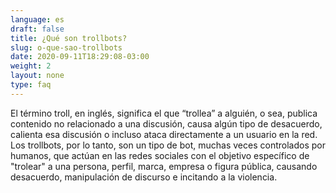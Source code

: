 ```yaml
---
language: es
draft: false
title: ¿Qué son trollbots?
slug: o-que-sao-trollbots
date: 2020-09-11T18:29:08-03:00
weight: 2
layout: none
type: faq
---
```

El término troll, en inglés, significa el que “trollea” a alguién, o sea, publica contenido no relacionado a una discusión, causa algún tipo de desacuerdo, calienta esa discusión o incluso ataca directamente a un usuario en la red. Los trollbots, por lo tanto, son un tipo de bot, muchas veces controlados por humanos, que actúan en las redes sociales con el objetivo específico de "trolear" a una persona, perfil, marca, empresa o figura pública, causando desacuerdo, manipulación de discurso e incitando a la violencia.